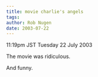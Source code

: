 ```yaml
---
title: movie charlie's angels
tags: 
author: Rob Nugen
date: 2003-07-22
---
```


<p class=date>11:19pm JST Tuesday 22 July 2003</p>

<p>The movie was ridiculous.</p>

<p>And funny.</p>
